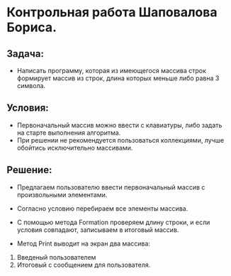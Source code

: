 # Контрольная работа Шаповалова Бориса.

## Задача:

* Написать программу, которая из имеющегося массива строк формирует массив из строк, длина которых меньше либо равна 3 символа. 
## Условия:

* Первоначальный массив можно ввести с клавиатуры, либо задать на старте выполнения алгоритма. 
* При решении не рекомендуется пользоваться коллекциями, лучше обойтись исключительно массивами.

## Решение:

*  Предлагаем пользователю ввести первоначальный массив с произвольными элементами.

* Согласно условию перебираем все элементы массива. 

* С помощью метода Formation проверяем длину строки, и если условия совпадают, записываем в итоговый массив.

* Метод Print выводит на экран два массива: 
1. Введеный пользователем
2. Итоговый с сообщением для пользователя.

